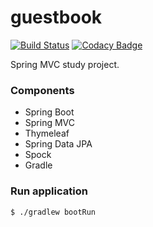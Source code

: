 guestbook
=========

[![Build Status](https://travis-ci.org/dvoraka/guestbook.svg?branch=master)](https://travis-ci.org/dvoraka/guestbook)
[![Codacy Badge](https://api.codacy.com/project/badge/Grade/19daceabb07b4f29bf3e5f09905d28ae)](https://www.codacy.com/app/dvoraka/guestbook?utm_source=github.com&amp;utm_medium=referral&amp;utm_content=dvoraka/guestbook&amp;utm_campaign=Badge_Grade)

Spring MVC study project.

### Components
 * Spring Boot
 * Spring MVC
 * Thymeleaf
 * Spring Data JPA
 * Spock
 * Gradle

### Run application
```
$ ./gradlew bootRun
```
